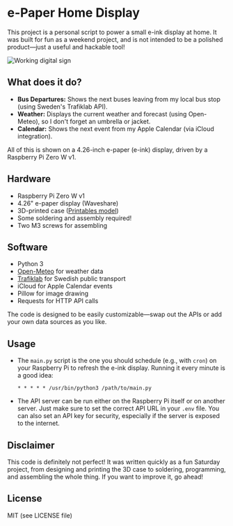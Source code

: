 # e-Paper Home Display

This project is a personal script to power a small e-ink display at home. It was built for fun as a weekend project, and is not intended to be a polished product—just a useful and hackable tool!

![Working digital sign](https://media.printables.com/media/prints/9bedc2fa-6c23-45ad-b755-586d454dae8b/images/10631876_3005836f-e381-4b29-b481-4a89298bab2e_e20a0b3a-d51b-42e3-8879-35abce522058/thumbs/inside/1920x1440/png/screenshot-2025-09-08-at-110744.webp)

## What does it do?

- **Bus Departures:** Shows the next buses leaving from my local bus stop (using Sweden's Trafiklab API).
- **Weather:** Displays the current weather and forecast (using Open-Meteo), so I don't forget an umbrella or jacket.
- **Calendar:** Shows the next event from my Apple Calendar (via iCloud integration).

All of this is shown on a 4.26-inch e-paper (e-ink) display, driven by a Raspberry Pi Zero W v1.

## Hardware

- Raspberry Pi Zero W v1
- 4.26" e-paper display (Waveshare)
- 3D-printed case ([Printables model](https://www.printables.com/model/1408332-digital-skylt))
- Some soldering and assembly required!
- Two M3 screws for assembling

## Software

- Python 3
- [Open-Meteo](https://open-meteo.com/) for weather data
- [Trafiklab](https://www.trafiklab.se/) for Swedish public transport
- iCloud for Apple Calendar events
- Pillow for image drawing
- Requests for HTTP API calls

The code is designed to be easily customizable—swap out the APIs or add your own data sources as you like.

## Usage

- The `main.py` script is the one you should schedule (e.g., with `cron`) on your Raspberry Pi to refresh the e-ink display. Running it every minute is a good idea:
  ```
  * * * * * /usr/bin/python3 /path/to/main.py
  ```
- The API server can be run either on the Raspberry Pi itself or on another server. Just make sure to set the correct API URL in your `.env` file. You can also set an API key for security, especially if the server is exposed to the internet.

## Disclaimer

This code is definitely not perfect! It was written quickly as a fun Saturday project, from designing and printing the 3D case to soldering, programming, and assembling the whole thing. If you want to improve it, go ahead!

## License

MIT (see LICENSE file)
